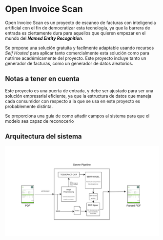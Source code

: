 # Open Invoice Scan

Open Invoice Scan es un proyecto de escaneo de facturas con inteligencia artificial con el fin de democratizar esta tecnología, ya que la barrera de entrada es ciertamente dura para aquellos que quieren empezar en el mundo del ***Named Entity Recognition***.

Se propone una solución gratuita y facilmente adaptable usando recursos *Self Hosted* para aplicar tanto comercialmente esta solución como para nutrirse académicamente del proyecto. Este proyecto incluye tanto un generador de facturas, como un generador de datos aleatorios.

## Notas a tener en cuenta
Este proyecto es una puerta de entrada, y debe ser ajustado para ser una solución empresarial eficiente, ya que la estructura de datos que maneja cada consumidor con respecto a la que se usa en este proyecto es probablemente distinta.


Se proporciona una guía de como añadir campos al sistema para que el modelo sea capaz de reconocerlo
## Arquitectura del sistema
![imagen](images/diagrama_pipeline1.png)
